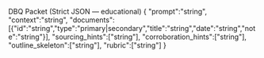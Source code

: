 DBQ Packet (Strict JSON — educational)
{
  "prompt":"string",
  "context":"string",
  "documents":[{"id":"string","type":"primary|secondary","title":"string","date":"string","note":"string"}],
  "sourcing_hints":["string"],
  "corroboration_hints":["string"],
  "outline_skeleton":["string"],
  "rubric":["string"]
}
